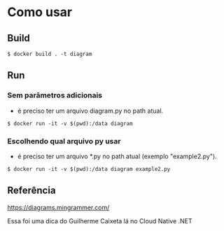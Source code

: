 # Como usar

## Build

```
$ docker build . -t diagram
```

## Run

### Sem parâmetros adicionais

* é preciso ter um arquivo diagram.py no path atual.
```
$ docker run -it -v $(pwd):/data diagram
```

### Escolhendo qual arquivo py usar

* é preciso ter um arquivo *.py no path atual (exemplo "example2.py").
```
$ docker run -it -v $(pwd):/data diagram example2.py
```

## Referência

https://diagrams.mingrammer.com/

Essa foi uma dica do Guilherme Caixeta lá no Cloud Native .NET

